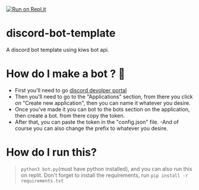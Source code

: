 [![Run on Repl.it](https://repl.it/badge/github/justt-jay/discord-bot-template)](https://repl.it/github/justt-jay/discord-bot-template)
# discord-bot-template
A discord bot template using kiws bot api.

# How do I make a bot ? :robot:
- First you'll need to go [discord devolper portal](https://discord.dev)
- Then you'll need to go to the "Applications" section, from there you click on "Create new application", then you can name it whatever you desire.
- Once you've made it you can bot to the bots section on the application, then create a bot. from there copy the token.
- After that, you can paste the token in the "config.json" file.
-And of course you can also change the prefix to whatever you desire.

# How do I run this?
> ```python3 bot.py```(must have python installed), and you can also run this on replit.
> Don't forget to install the requirements, run ```pip install -r requirements.txt```
